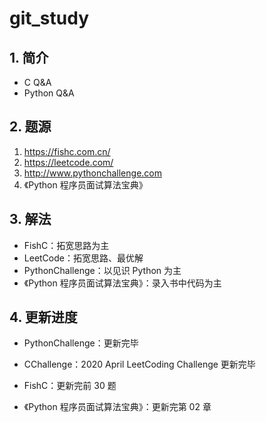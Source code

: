 # git_study

## 1. 简介

- C Q&A
- Python Q&A

## 2. 题源

1. https://fishc.com.cn/
2. https://leetcode.com/
4. http://www.pythonchallenge.com
5. 《Python 程序员面试算法宝典》

## 3. 解法

- FishC：拓宽思路为主
- LeetCode：拓宽思路、最优解
- PythonChallenge：以见识 Python 为主
- 《Python 程序员面试算法宝典》：录入书中代码为主

## 4. 更新进度

- PythonChallenge：更新完毕
- CChallenge：2020 April LeetCoding Challenge 更新完毕

- FishC：更新完前 30 题
- 《Python 程序员面试算法宝典》：更新完第 02 章
